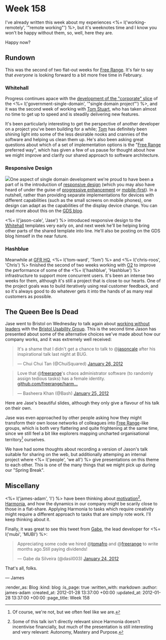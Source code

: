 Week 158
========

I've already written this week about my experiences <%= l('working-remotely', '"remote working"') %>, but it's weeknotes time and I know you won't be happy without them, so, well, here they are.

Happy now?

Rundown
----------

This was the second of two flat-out weeks for [Free Range](/). It's fair to say that *everyone* is looking forward to a bit more free time in February.

### Whitehall

Progress continues apace with the [development of the "corporate" slice][whitehall-github] of the <%= l('government-single-domain', '"single domain project"') %>, and it was the second week of working with [Tom Stuart][], who has taken almost no time to get up to speed and is steadily delivering new features.

It's been particularly interesting to get the perspective of another developer on a project you've been building for a while; [Tom][Tom Stuart] has definitely been shining light into some of the less desirable nooks and crannies of the software and helping us clean them up. He's also been asking great questions about which of a set of implementation options is the "[Free Range](/) preferred way", which has given a few of us pause for thought about how we might improve and clarify our shared approach to software architecture.

### Responsive Design

<img class="left" src="http://alphagov.files.wordpress.com/2012/01/in_phone-1.png?w=159&h=300">One aspect of single domain development we're proud to have been a part of is the introduction of [responsive design][] (which you may also have heard of under the guise of [progressive enhancement][] or [mobile-first][]). In a nutshell, rather than providing separate implementations for devices with different capabilities (such as the small screens on mobile phones), one design can adapt as the capabilities of the display device change. You can read more about this on the [GDS blog][].

<%= l('jason-cale', 'Jase') %> introduced responsive design to the [Whitehall][whitehall-github] templates very early on, and next week he'll be helping bring other parts of the shared template into line. He'll also be posting on the GDS blog himself in the near future.


### Hashblue

Meanwhile at [GFR HQ](/contact), <%= l('tom-ward', 'Tom') %> and <%= l('chris-roos', 'Chris') %> finished the second of two weeks working with [O2][] to improve the performance of some of the <%= l('hashblue', 'Hashblue') %> infrastructure to support more concurrent users. It's been an intense two weeks for them, although it's still a project that is close to our hearts. One of the project goals was to build iteratively using real customer feedback, and so it's always good to do whatever gets it into the hands of as many real customers as possible.


The Queen Bee Is Dead
---

Jase went to Bristol on Wednesday to talk again about [working without leaders][] with the [Bristol Usability Group][BUG]. This is the second time Jason has presented about some of the alternative choices we've made about how our company works, and it was extremely well received:

<blockquote class="twitter-tweet tw-align-center"><p>It's a shame that I didn't get a chance to talk to @<a href="https://twitter.com/jasoncale">jasoncale</a> after his inspirational talk last night at BUG.</p>&mdash; Chui Chui Tan (@ChuiSquared) <a href="https://twitter.com/ChuiSquared/status/162478019737427969" data-datetime="2012-01-26T10:12:33+00:00">January 26, 2012</a></blockquote>

<blockquote class="twitter-tweet tw-align-center"><p>Love that @<a href="https://twitter.com/freerange">freerange</a>'s chaos administrator software (to randomly assign tedious tasks) has a female identity. <a href="http://t.co/iv2YdrYG" title="http://github.com/freerange/harmonia">github.com/freerange/harm…</a></p>&mdash; Basheera Khan (@Bash) <a href="https://twitter.com/Bash/status/162249523605946368" data-datetime="2012-01-25T19:04:35+00:00">January 25, 2012</a></blockquote>

Here are Jase's beautiful slides, although they only give a flavour of his talk on their own.

<script src="http://speakerdeck.com/embed/4f21419afdd3b70022003bef.js"></script>

Jase was even approached by other people asking how they might transform their own loose networks of colleagues into [Free Range](/)-like groups, which is both very flattering and quite frightening at the same time, since we still feel a bit like explorers mapping uncharted organisational territory[^charted] ourselves.

We have had some thoughts about recording a version of Jason's talk suitable for sharing on the web, but additionally attemping an internal project where <%= l('people', 'we all') %> give presentations on this theme to each other. This is one of the many things that we might pick up during our "Spring Break".

Miscellany
---------

<%= l('james-adam', 'I') %> have been thinking about [motivation][][^motivation], [Harmonia][], and how the dynamics in our company might be scarily close to those in a flat-share. Applying Harmonia to tasks which require creativity might require a different approach to tasks that are simply rote work. I'll keep thinking about it.

Finally, it was great to see this tweet from [Gabe][], the lead developer for <%= l('mubi', 'MUBI') %>:

<blockquote class="twitter-tweet tw-align-center"><p>Appreciating some code we hired @<a href="https://twitter.com/tomafro">tomafro</a> and @<a href="https://twitter.com/freerange">freerange</a> to write months ago.Still paying dividends!</p>&mdash; Gabe da Silveira (@dasil003) <a href="https://twitter.com/dasil003/status/161734723025117185" data-datetime="2012-01-24T08:58:57+00:00">January 24, 2012</a></blockquote>
<script src="//platform.twitter.com/widgets.js" charset="utf-8"></script>


That's all, folks.

&mdash; James


[^charted]: Of course, we're not, but we often feel like we are.
[^motivation]: Some of this talk isn't directly relevant since Harmonia doesn't incentivise financially, but much of the presentation is still interesting and very relevant: Autonomy, Mastery and Purpose.


[whitehall-github]: https://github.com/alphagov/whitehall
[Tom Stuart]: http://experthuman.com
[GDS blog]: http://digital.cabinetoffice.gov.uk/2012/01/26/mobile-and-gov-uk/
[progressive enhancement]: http://en.wikipedia.org/wiki/Progressive_enhancement
[mobile-first]: http://www.abookapart.com/products/mobile-first
[responsive design]: http://www.alistapart.com/articles/responsive-web-design/
[working without leaders]: http://bristolusability.ning.com/events/leaders-change
[BUG]: http://bristolusability.ning.com
[motivation]: http://www.ted.com/talks/lang/en/dan_pink_on_motivation.html
[Gabe]: http://darwinweb.net/
[O2]: http://www.o2.co.uk
[Harmonia]: http://exciting.io/harmonia

:render_as: Blog
:kind: blog
:is_page: true
:written_with: markdown
:author: james-adam
:created_at: 2012-01-28 13:37:00 +00:00
:updated_at: 2012-01-28 13:37:00 +00:00
:page_title: Week 158
